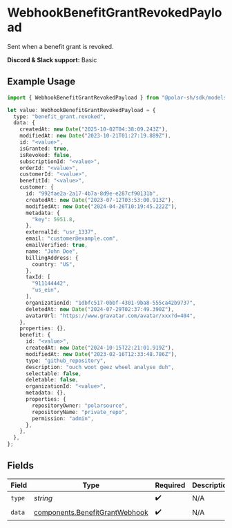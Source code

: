 # WebhookBenefitGrantRevokedPayload

Sent when a benefit grant is revoked.

**Discord & Slack support:** Basic

## Example Usage

```typescript
import { WebhookBenefitGrantRevokedPayload } from "@polar-sh/sdk/models/components/webhookbenefitgrantrevokedpayload.js";

let value: WebhookBenefitGrantRevokedPayload = {
  type: "benefit_grant.revoked",
  data: {
    createdAt: new Date("2025-10-02T04:38:09.243Z"),
    modifiedAt: new Date("2023-10-21T01:27:19.889Z"),
    id: "<value>",
    isGranted: true,
    isRevoked: false,
    subscriptionId: "<value>",
    orderId: "<value>",
    customerId: "<value>",
    benefitId: "<value>",
    customer: {
      id: "992fae2a-2a17-4b7a-8d9e-e287cf90131b",
      createdAt: new Date("2023-07-12T03:53:00.913Z"),
      modifiedAt: new Date("2024-04-26T10:19:45.222Z"),
      metadata: {
        "key": 5951.8,
      },
      externalId: "usr_1337",
      email: "customer@example.com",
      emailVerified: true,
      name: "John Doe",
      billingAddress: {
        country: "US",
      },
      taxId: [
        "911144442",
        "us_ein",
      ],
      organizationId: "1dbfc517-0bbf-4301-9ba8-555ca42b9737",
      deletedAt: new Date("2024-07-29T02:37:49.390Z"),
      avatarUrl: "https://www.gravatar.com/avatar/xxx?d=404",
    },
    properties: {},
    benefit: {
      id: "<value>",
      createdAt: new Date("2024-10-15T22:21:01.919Z"),
      modifiedAt: new Date("2023-02-16T12:33:48.786Z"),
      type: "github_repository",
      description: "ouch woot geez wheel analyse duh",
      selectable: false,
      deletable: false,
      organizationId: "<value>",
      metadata: {},
      properties: {
        repositoryOwner: "polarsource",
        repositoryName: "private_repo",
        permission: "admin",
      },
    },
  },
};
```

## Fields

| Field                                                                            | Type                                                                             | Required                                                                         | Description                                                                      | Example                                                                          |
| -------------------------------------------------------------------------------- | -------------------------------------------------------------------------------- | -------------------------------------------------------------------------------- | -------------------------------------------------------------------------------- | -------------------------------------------------------------------------------- |
| `type`                                                                           | *string*                                                                         | :heavy_check_mark:                                                               | N/A                                                                              | benefit_grant.revoked                                                            |
| `data`                                                                           | [components.BenefitGrantWebhook](../../models/components/benefitgrantwebhook.md) | :heavy_check_mark:                                                               | N/A                                                                              |                                                                                  |